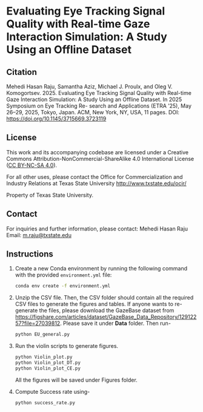 # Evaluating Eye Tracking Signal Quality with Real-time Gaze Interaction Simulation: A Study Using an Offline Dataset

## Citation
Mehedi Hasan Raju, Samantha Aziz, Michael J. Proulx, and Oleg V. Komogortsev.
2025. Evaluating Eye Tracking Signal Quality with Real-time Gaze Interaction Simulation: A Study Using an Offline Dataset. In 2025 Symposium on Eye Tracking Re-
search and Applications (ETRA ’25), May 26–29, 2025, Tokyo, Japan. ACM, New York, NY, USA, 11 pages. 
DOI: https://doi.org/10.1145/3715669.3723119


## License
This work and its accompanying codebase are licensed under a Creative Commons Attribution-NonCommercial-ShareAlike 4.0 International License ([CC BY-NC-SA 4.0](https://creativecommons.org/licenses/by-nc-sa/4.0/)).

For all other uses, please contact the Office for Commercialization and Industry Relations at Texas State University http://www.txstate.edu/ocir/

Property of Texas State University.

## Contact
For inquiries and further information, please contact:
Mehedi Hasan Raju  
Email: [m.raju@txstate.edu](mailto:m.raju@txstate.edu)

## Instructions

1. Create a new Conda environment by running the following command with the provided `environment.yml` file:
    ```bash
    conda env create -f environment.yml
    ```

2. Unzip the CSV file. Then, the CSV folder should contain all the required CSV files to generate the figures and tables. If anyone wants to re-generate the files, please download the GazeBase dataset from https://figshare.com/articles/dataset/GazeBase_Data_Repository/12912257?file=27039812. Please save it under **Data** folder. Then run- 

    ```bash
    python EU_general.py  
    ```


3. Run the violin scripts to generate figures.

    ```bash
    python Violin_plot.py
    python Violin_plot_DT.py
    python Violin_plot_CE.py
    ```
    All the figures will be saved under Figures folder.

4. Compute Success rate using-

    ```bash
    python success_rate.py  
    ```



